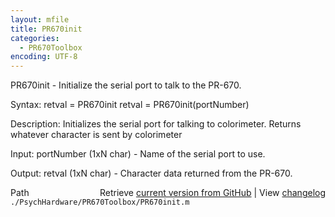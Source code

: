 ```yaml
---
layout: mfile
title: PR670init
categories:
  - PR670Toolbox
encoding: UTF-8
---
```


PR670init - Initialize the serial port to talk to the PR-670.

Syntax:
retval = PR670init
retval = PR670init(portNumber)

Description:
Initializes the serial port for talking to colorimeter. Returns whatever
character is sent by colorimeter

Input:
portNumber (1xN char) - Name of the serial port to use.

Output:
retval (1xN char) - Character data returned from the PR-670.


<div class="code_header" style="text-align:right;">
  <span style="float:left;">Path&nbsp;&nbsp;</span> <span class="counter">Retrieve <a href=
  "https://raw.github.com/Psychtoolbox-3/Psychtoolbox-3/beta/./PsychHardware/PR670Toolbox/PR670init.m">current version from GitHub</a> | View <a href=
  "https://github.com/Psychtoolbox-3/Psychtoolbox-3/commits/beta/./PsychHardware/PR670Toolbox/PR670init.m">changelog</a></span>
</div>
<div class="code">
  <code>./PsychHardware/PR670Toolbox/PR670init.m</code>
</div>
